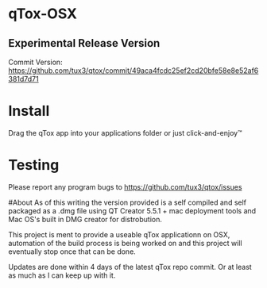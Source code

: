 # qTox-OSX
## Experimental Release Version
Commit Version: https://github.com/tux3/qtox/commit/49aca4fcdc25ef2cd20bfe58e8e52af6381d7d71

# Install

Drag the qTox app into your applications folder or just click-and-enjoy™

# Testing
Please report any program bugs to https://github.com/tux3/qtox/issues 

#About
As of this writing the version provided is a self compiled and self packaged as a .dmg file using QT Creator 5.5.1 + mac deployment tools and Mac OS's built in DMG creator for distrobution.

This project is ment to provide a useable qTox applicationn on OSX, automation of the build process is being worked on and this project will eventually stop once that can be done.

Updates are done within 4 days of the latest qTox repo commit. Or at least as much as I can keep up with it.
